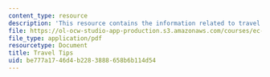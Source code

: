 ```yaml
---
content_type: resource
description: 'This resource contains the information related to travel tips. '
file: https://ol-ocw-studio-app-production.s3.amazonaws.com/courses/ec-711-d-lab-energy-spring-2011/be777a1746d4b2283888658b6b114d54_MITEC_711S11_trip_tips.pdf
file_type: application/pdf
resourcetype: Document
title: Travel Tips
uid: be777a17-46d4-b228-3888-658b6b114d54
---
```

